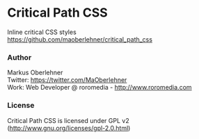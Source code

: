 # Critical Path CSS
Inline critical CSS styles  
https://github.com/maoberlehner/critical_path_css

### Author
Markus Oberlehner  
Twitter: https://twitter.com/MaOberlehner  
Work: Web Developer @ roromedia - http://www.roromedia.com

### License
Critical Path CSS is licensed under GPL v2 (http://www.gnu.org/licenses/gpl-2.0.html)